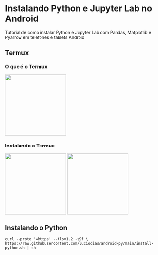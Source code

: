 # Instalando Python e Jupyter Lab no Android
Tutorial de como instalar Python e Jupyter Lab com Pandas, Matplotlib e Pyarrow em telefones e tablets Android

## Termux
### O que é o Termux
[<img src="https://termux.dev/assets/globals/home/htop_framed.png" width="200" />](/../../../../termux)

### Instalando o Termux


[<img src="https://termux.dev//assets/globals/hosts/get-it-on-github.png" width="200" />](/../../../../termux/termux-app/releases/download/v0.118.0/termux-app_v0.118.0+github-debug_arm64-v8a.apk)
[<img src="https://termux.dev/assets/globals/hosts/get-it-on-fdroid.png" width="200" />](https://f-droid.org/repo/com.termux_118.apk)

## Instalando o Python

```console
curl --proto '=https' --tlsv1.2 -sSf \
https://raw.githubusercontent.com/luciodias/android-py/main/install-python.sh | sh
```
